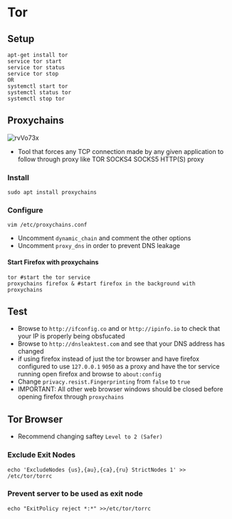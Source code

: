 # Tor

## Setup

```
apt-get install tor 
service tor start
service tor status 
service tor stop 
OR
systemctl start tor 
systemctl status tor
systemctl stop tor
```

## Proxychains

![rvVo73x](https://user-images.githubusercontent.com/75596877/172404948-52726fce-aa5e-4104-b8b6-b2bc9c04fa1b.png)

* Tool that forces any TCP connection made by any given application to follow through proxy like TOR SOCKS4 SOCKS5 HTTP(S) proxy

### Install

```
sudo apt install proxychains
```

### Configure

```
vim /etc/proxychains.conf
```

* Uncomment `dynamic_chain` and comment the other options
* Uncomment `proxy_dns` in order to prevent DNS leakage

#### Start Firefox with proxychains

```
tor #start the tor service 
proxychains firefox & #start firefox in the background with proxychains 
```

## Test

* Browse to `http://ifconfig.co` and or `http://ipinfo.io` to check that your IP is properly being obsfucated
* Browse to `http://dnsleaktest.com` and see that your DNS address has changed
* if using firefox instead of just the tor browser and have firefox configured to use `127.0.0.1` `9050` as a proxy and have the tor service running open firefox and browse to `about:config`
* Change `privacy.resist.Fingerprinting` from `false` to `true`
* IMPORTANT: All other web browser windows should be closed before opening firefox through `proxychains`

## Tor Browser

* Recommend changing saftey `Level to 2 (Safer)`

### Exclude Exit Nodes&#x20;

```
echo 'ExcludeNodes {us},{au},{ca},{ru} StrictNodes 1' >> /etc/tor/torrc 
```

### Prevent server to be used as exit node&#x20;

```
echo "ExitPolicy reject *:*" >>/etc/tor/torrc
```
